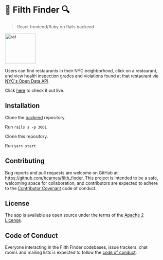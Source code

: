 # 🔎 Filth Finder 🔍 

>React frontend/Ruby on Rails backend

<img src="https://i.imgur.com/PkqpWMk.png" title="rat" width="100" class="img-responsive">

Users can find restaurants in their NYC neighborhood, click on a restaurant, and view health inspection grades and violations found at that restaurant via [NYC's Open Data API](https://data.cityofnewyork.us/Health/DOHMH-New-York-City-Restaurant-Inspection-Results/43nn-pn8j).

Click [here](https://filth-finder-nyc.herokuapp.com/) to check it out live.

## Installation
Clone the [backend](https://github.com/hcarnes/filth_finder_backend) repository.

Run `rails s -p 3001`

Clone this repository.

Run `yarn start`

## Contributing

Bug reports and pull requests are welcome on GitHub at https://github.com/hcarnes/filth_finder. This project is intended to be a safe, welcoming space for collaboration, and contributors are expected to adhere to the [Contributor Covenant](http://contributor-covenant.org) code of conduct.

## License

The app is available as open source under the terms of the [Apache 2 License](https://opensource.org/licenses/Apache-2.0).

## Code of Conduct

Everyone interacting in the Filth Finder codebases, issue trackers, chat rooms and mailing lists is expected to follow the [code of conduct](https://github.com/[USERNAME]/filth_finder/blob/master/CODE_OF_CONDUCT.md).
